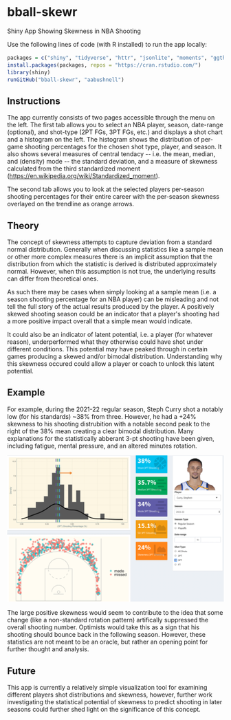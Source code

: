 # bball-skewr
Shiny App Showing Skewness in NBA Shooting

Use the following lines of code (with R installed) to run the app locally:

```R
packages = c("shiny", "tidyverse", "httr", "jsonlite", "moments", "ggthemes", "shinydashboard")
install.packages(packages, repos = "https://cran.rstudio.com/")
library(shiny)
runGitHub("bball-skewr", "aabushnell")
```

## Instructions

The app currently consists of two pages accessible through the menu on the left. The first tab allows you to select an NBA player, season, date-range (optional), and shot-type (2PT FGs, 3PT FGs, etc.) and displays a shot chart and a histogram on the left. The histogram shows the distribution of per-game shooting percentages for the chosen shot type, player, and season. It also shows several measures of central tendacy -- i.e. the mean, median, and (density) mode -- the standard deviation, and a measure of skewness calculated from the third standardized moment (https://en.wikipedia.org/wiki/Standardized_moment).

The second tab allows you to look at the selected players per-season shooting percentages for their entire career with the per-season skewness overlayed on the trendline as orange arrows.

## Theory

The concept of skewness attempts to capture deviation from a standard normal distribution. Generally when discussing statistics like a sample mean or other more complex measures there is an implicit assumption that the distribution from which the statistic is derived is distributed approximately normal. However, when this assumption is not true, the underlying results can differ from theoretical ones. 

As such there may be cases when simply looking at a sample mean (i.e. a season shooting percentage for an NBA player) can be misleading and not tell the full story of the actual results produced by the player. A positively skewed shooting season could be an indicator that a player's shooting had a more positive impact overall that a simple mean would indicate. 

It could also be an indicator of latent potential, i.e. a player (for whatever reason), underperformed what they otherwise could have shot under different conditions. This potential may have peaked through in certain games producing a skewed and/or bimodal distribution. Understanding why this skewness occured could allow a player or coach to unlock this latent potential.

## Example

For example, during the 2021-22 regular season, Steph Curry shot a notably low (for his standards) ~38% from three. However, he had a +24% skewness to his shooting distrubition with a notable second peak to the right of the 38% mean creating a clear bimodal distribution. Many explanations for the statistically abberant 3-pt shooting have been given, including fatigue, mental pressure, and an altered minutes rotation. 

![Skewr Example](https://github.com/aabushnell/bball-skewr/blob/master/Screenshot_Curry.png)

The large positive skewness would seem to contribute to the idea that some change (like a non-standard rotation pattern) artifically suppressed the overall shooting number. Optimists would take this as a sign that his shooting should bounce back in the following season. However, these statistics are not meant to be an oracle, but rather an opening point for further thought and analysis.

## Future

This app is currently a relatively simple visualization tool for examining different players shot distributions and skewness, however, further work investigating the statistical potential of skewness to predict shooting in later seasons could further shed light on the significance of this concept.
